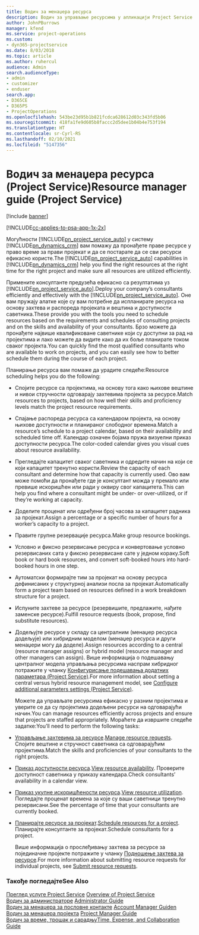 ```yaml
---
title: Водич за менаџера ресурса
description: Водич за управљање ресурсима у апликацији Project Service
author: JohnPBurrows
manager: kfend
ms.service: project-operations
ms.custom:
- dyn365-projectservice
ms.date: 8/03/2018
ms.topic: article
ms.author: ruhercul
audience: Admin
search.audienceType:
- admin
- customizer
- enduser
search.app:
- D365CE
- D365PS
- ProjectOperations
ms.openlocfilehash: 543be23d95b1b821fcdca628612d03c343fd5b06
ms.sourcegitcommit: 418fa1fe9d605b8faccc2d5dee1b04b4e753f194
ms.translationtype: HT
ms.contentlocale: sr-Cyrl-RS
ms.lasthandoff: 02/10/2021
ms.locfileid: "5147356"
---
```

# <a name="resource-manager-guide-project-service"></a><span data-ttu-id="0bdeb-103">Водич за менаџера ресурса (Project Service)</span><span class="sxs-lookup"><span data-stu-id="0bdeb-103">Resource manager guide (Project Service)</span></span>

[!include [banner](../includes/psa-now-project-operations.md)]

[!INCLUDE[cc-applies-to-psa-app-1x-2x](../includes/cc-applies-to-psa-app-1x-2x.md)]

<span data-ttu-id="0bdeb-104">Могућности [!INCLUDE[pn_project_service_auto](../includes/pn-project-service-auto.md)] у систему [!INCLUDE[pn_dynamics_crm](../includes/pn-dynamics-crm.md)] вам помажу да пронађете праве ресурсе у право време за прави пројекат и да се постарате да се сви ресурси ефикасно користе.</span><span class="sxs-lookup"><span data-stu-id="0bdeb-104">The [!INCLUDE[pn_project_service_auto](../includes/pn-project-service-auto.md)] capabilities in [!INCLUDE[pn_dynamics_crm](../includes/pn-dynamics-crm.md)] help you find the right resources at the right time for the right project and make sure all resources are utilized efficiently.</span></span>  
  
 <span data-ttu-id="0bdeb-105">Примените консултанте предузећа ефикасно са резултатима уз [!INCLUDE[pn_project_service_auto](../includes/pn-project-service-auto.md)].</span><span class="sxs-lookup"><span data-stu-id="0bdeb-105">Deploy your company’s consultants efficiently and effectively with the [!INCLUDE[pn_project_service_auto](../includes/pn-project-service-auto.md)].</span></span> <span data-ttu-id="0bdeb-106">Оне вам пружају алатке које су вам потребне да испланирате ресурса на основу захтева и распореда пројеката и вештина и доступности саветника.</span><span class="sxs-lookup"><span data-stu-id="0bdeb-106">These provide you with the tools you need to schedule resources based on the requirements and schedules of consulting projects and on the skills and availability of your consultants.</span></span> <span data-ttu-id="0bdeb-107">Брзо можете да пронађете највише квалификоване саветнике који су доступни за рад на пројектима и лако можете да видите како да их боље планирате током сваког пројекта.</span><span class="sxs-lookup"><span data-stu-id="0bdeb-107">You can quickly find the most qualified consultants who are available to work on projects, and you can easily see how to better schedule them during the course of each project.</span></span>  
  
 <span data-ttu-id="0bdeb-108">Планирање ресурса вам помаже да урадите следеће:</span><span class="sxs-lookup"><span data-stu-id="0bdeb-108">Resource scheduling helps you do the following:</span></span>  
  
- <span data-ttu-id="0bdeb-109">Спојите ресурсе са пројектима, на основу тога како њихове вештине и нивои стручности одговарају захтевима пројекта за ресурсе.</span><span class="sxs-lookup"><span data-stu-id="0bdeb-109">Match resources to projects, based on how well their skills and proficiency levels match the project resource requirements.</span></span>  
  
- <span data-ttu-id="0bdeb-110">Спајање распореда ресурса са календаром пројекта, на основу њихове доступности и планираног слободног времена.</span><span class="sxs-lookup"><span data-stu-id="0bdeb-110">Match a resource’s schedule to a project calendar, based on their availability and scheduled time off.</span></span> <span data-ttu-id="0bdeb-111">Календар означен бојама пружа визуелни приказ доступности ресурса.</span><span class="sxs-lookup"><span data-stu-id="0bdeb-111">The color-coded calendar gives you visual cues about resource availability.</span></span>  
  
- <span data-ttu-id="0bdeb-112">Прегледајте капацитет сваког саветника и одредите начин на који се који капацитет тренутно користи.</span><span class="sxs-lookup"><span data-stu-id="0bdeb-112">Review the capacity of each consultant and determine how that capacity is currently used.</span></span> <span data-ttu-id="0bdeb-113">Ово вам може помоћи да пронађете где је консултант можда у премало или превише искоришћен или ради у оквиру свог капацитета.</span><span class="sxs-lookup"><span data-stu-id="0bdeb-113">This can help you find where a consultant might be under- or over-utilized, or if they’re working at capacity.</span></span>  
  
- <span data-ttu-id="0bdeb-114">Доделите проценат или одређени број часова за капацитет радника за пројекат.</span><span class="sxs-lookup"><span data-stu-id="0bdeb-114">Assign a percentage or a specific number of hours for a worker’s capacity to a project.</span></span>  
  
- <span data-ttu-id="0bdeb-115">Правите групне резервације ресурса.</span><span class="sxs-lookup"><span data-stu-id="0bdeb-115">Make group resource bookings.</span></span>  
  
- <span data-ttu-id="0bdeb-116">Условно и фиксно резервисање ресурса и конвертовање условно резервисаних сата у фиксно резервисане сате у једном кораку.</span><span class="sxs-lookup"><span data-stu-id="0bdeb-116">Soft book or hard book resources, and convert soft-booked hours into hard-booked hours in one step.</span></span>  
  
- <span data-ttu-id="0bdeb-117">Аутоматски формирајте тим за пројекат на основу ресурса дефинисаних у структурној анализи посла за пројекат.</span><span class="sxs-lookup"><span data-stu-id="0bdeb-117">Automatically form a project team based on resources defined in a work breakdown structure for a project.</span></span>  
  
- <span data-ttu-id="0bdeb-118">Испуните захтеве за ресурсе (резервишите, предлажите, нађите заменске ресурсе).</span><span class="sxs-lookup"><span data-stu-id="0bdeb-118">Fulfill resource requests (book, propose, find substitute resources).</span></span>  
  
- <span data-ttu-id="0bdeb-119">Додељујте ресурсе у складу са централним (менаџер ресурса додељује) или хибридним моделом (менаџер ресурса и други менаџери могу да доделе).</span><span class="sxs-lookup"><span data-stu-id="0bdeb-119">Assign resources according to a central (resource manager assigns) or hybrid model (resource manager and other managers can assign).</span></span> <span data-ttu-id="0bdeb-120">Више информација о подешавању централног модела управљања ресурсима наспрам хибридног потражите у чланку [Конфигурисање подешавања додатних параметара (Project Service)](../psa/configure-additional-parameters-settings.md).</span><span class="sxs-lookup"><span data-stu-id="0bdeb-120">For more information about setting a central versus hybrid resource management model, see [Configure additional parameters settings (Project Service)](../psa/configure-additional-parameters-settings.md).</span></span>  
  
  <span data-ttu-id="0bdeb-121">Можете да управљате ресурсима ефикасно у разним пројектима и уверите се да су пројектима додељени ресурси на одговарајући начин.</span><span class="sxs-lookup"><span data-stu-id="0bdeb-121">You can manage resources efficiently across projects and ensure that projects are staffed appropriately.</span></span> <span data-ttu-id="0bdeb-122">Мораћете да извршите следеће задатке:</span><span class="sxs-lookup"><span data-stu-id="0bdeb-122">You’ll need to perform the following tasks:</span></span>  
  
- <span data-ttu-id="0bdeb-123">[Управљање захтевима за ресурсе](../psa/manage-resource-requests.md).</span><span class="sxs-lookup"><span data-stu-id="0bdeb-123">[Manage resource requests](../psa/manage-resource-requests.md).</span></span> <span data-ttu-id="0bdeb-124">Спојите вештине и стручност саветника са одговарајућим пројектима.</span><span class="sxs-lookup"><span data-stu-id="0bdeb-124">Match the skills and proficiencies of your consultants to the right projects.</span></span>  
  
- <span data-ttu-id="0bdeb-125">[Приказ доступности ресурса](../psa/view-resource-availability.md).</span><span class="sxs-lookup"><span data-stu-id="0bdeb-125">[View resource availability](../psa/view-resource-availability.md).</span></span> <span data-ttu-id="0bdeb-126">Проверите доступност саветника у приказу календара.</span><span class="sxs-lookup"><span data-stu-id="0bdeb-126">Check consultants’ availability in a calendar view.</span></span>  
  
- <span data-ttu-id="0bdeb-127">[Приказ укупне искоришћености ресурса](../psa/view-resource-utilization.md).</span><span class="sxs-lookup"><span data-stu-id="0bdeb-127">[View resource utilization](../psa/view-resource-utilization.md).</span></span> <span data-ttu-id="0bdeb-128">Погледајте проценат времена за које су ваши саветници тренутно резервисани.</span><span class="sxs-lookup"><span data-stu-id="0bdeb-128">See the percentage of time that your consultants are currently booked.</span></span>  
  
- <span data-ttu-id="0bdeb-129">[Планирајте ресурсе за пројекат](../psa/schedule-resources-project.md).</span><span class="sxs-lookup"><span data-stu-id="0bdeb-129">[Schedule resources for a project](../psa/schedule-resources-project.md).</span></span> <span data-ttu-id="0bdeb-130">Планирајте консултанте за пројекат.</span><span class="sxs-lookup"><span data-stu-id="0bdeb-130">Schedule consultants for a project.</span></span>  
  
  <span data-ttu-id="0bdeb-131">Више информација о прослеђивању захтева за ресурсе за појединачне пројекте потражите у чланку [Подношење захтева за ресурсе](../psa/submit-resource-requests.md).</span><span class="sxs-lookup"><span data-stu-id="0bdeb-131">For more information about submitting resource requests for individual projects, see [Submit resource requests](../psa/submit-resource-requests.md).</span></span>  
  
### <a name="see-also"></a><span data-ttu-id="0bdeb-132">Такође погледајте</span><span class="sxs-lookup"><span data-stu-id="0bdeb-132">See Also</span></span>  
 <span data-ttu-id="0bdeb-133">[Преглед услуге Project Service](../psa/overview.md) </span><span class="sxs-lookup"><span data-stu-id="0bdeb-133">[Overview of Project Service](../psa/overview.md) </span></span>  
 <span data-ttu-id="0bdeb-134">[Водич за администраторе](../psa/admin-guide.md) </span><span class="sxs-lookup"><span data-stu-id="0bdeb-134">[Administrator Guide](../psa/admin-guide.md) </span></span>  
 <span data-ttu-id="0bdeb-135">[Водич за менаџера за пословне контакте](../psa/account-manager-guide.md) </span><span class="sxs-lookup"><span data-stu-id="0bdeb-135">[Account Manager Guiden](../psa/account-manager-guide.md) </span></span>  
 <span data-ttu-id="0bdeb-136">[Водич за менаџера пројекта](../psa/project-manager-guide.md) </span><span class="sxs-lookup"><span data-stu-id="0bdeb-136">[Project Manager Guide](../psa/project-manager-guide.md) </span></span>  
 [<span data-ttu-id="0bdeb-137">Водич за време, трошак и сарадњу</span><span class="sxs-lookup"><span data-stu-id="0bdeb-137">Time, Expense, and Collaboration Guide</span></span>](../psa/time-expense-collaboration-guide.md)
